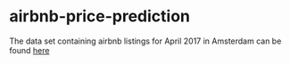 # airbnb-price-prediction
The data set containing airbnb listings for April 2017 in Amsterdam can be found [here](https://www.dropbox.com/s/7d5tic18qkk9u7t/listings.csv?dl=0)
